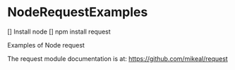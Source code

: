 NodeRequestExamples
===================

[] Install node
[] npm install request

Examples of Node request

The request module documentation is at:
https://github.com/mikeal/request

